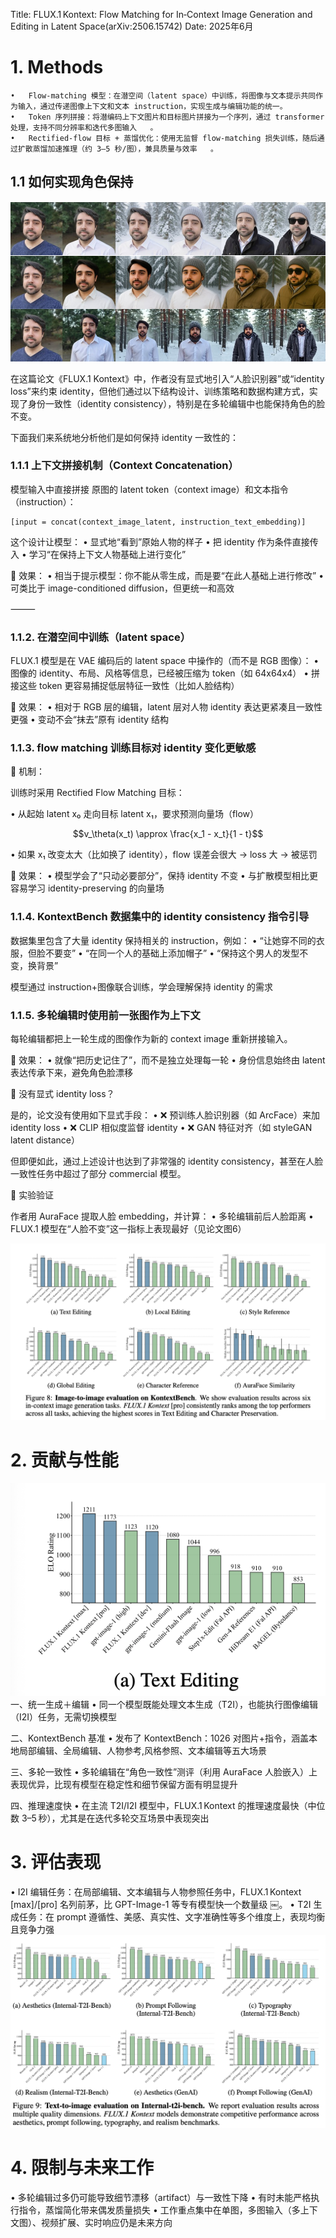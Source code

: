 Title: FLUX.1 Kontext: Flow Matching for In‑Context Image Generation and Editing in Latent Space(arXiv:2506.15742)
Date: 2025年6月


# 1. Methods
	•	Flow‑matching 模型：在潜空间（latent space）中训练，将图像与文本提示共同作为输入，通过传递图像上下文和文本 instruction，实现生成与编辑功能的统一。
	•	Token 序列拼接：将潜编码上下文图片和目标图片拼接为一个序列，通过 transformer 处理，支持不同分辨率和迭代多图输入  ￼。
	•	Rectified‑flow 目标 + 蒸馏优化：使用无监督 flow‑matching 损失训练，随后通过扩散蒸馏加速推理（约 3–5 秒/图），兼具质量与效率  ￼。

## 1.1 如何实现角色保持

![ ](../../../images/flux.1_kontext_id.png)

在这篇论文《FLUX.1 Kontext》中，作者没有显式地引入“人脸识别器”或“identity loss”来约束 identity，但他们通过以下结构设计、训练策略和数据构建方式，实现了身份一致性（identity consistency），特别是在多轮编辑中也能保持角色的脸不变。

下面我们来系统地分析他们是如何保持 identity 一致性的：


### 1.1.1 上下文拼接机制（Context Concatenation）


模型输入中直接拼接 原图的 latent token（context image）和文本指令（instruction）：

```
[input = concat(context_image_latent, instruction_text_embedding)]
```
这个设计让模型：
	•	显式地“看到”原始人物的样子
	•	把 identity 作为条件直接传入
	•	学习“在保持上下文人物基础上进行变化”

🧠 效果：
	•	相当于提示模型：你不能从零生成，而是要“在此人基础上进行修改”
	•	可类比于 image-conditioned diffusion，但更统一和高效

⸻

### 1.1.2. 在潜空间中训练（latent space）


FLUX.1 模型是在 VAE 编码后的 latent space 中操作的（而不是 RGB 图像）：
	• 图像的 identity、布局、风格等信息，已经被压缩为 token（如 64x64x4）
	• 拼接这些 token 更容易捕捉低层特征一致性（比如人脸结构）

🧠 效果：
	• 相对于 RGB 层的编辑，latent 层对人物 identity 表达更紧凑且一致性更强
	• 变动不会“抹去”原有 identity 结构

### 1.1.3. flow matching 训练目标对 identity 变化更敏感

📌 机制：

训练时采用 Rectified Flow Matching 目标：

• 从起始 latent x₀ 走向目标 latent x₁，要求预测向量场（flow）

$$v_\theta(x_t) \approx \frac{x_1 - x_t}{1 - t}$$

• 如果 x₁ 改变太大（比如换了 identity），flow 误差会很大 → loss 大 → 被惩罚

🧠 效果：
	•	模型学会了“只动必要部分”，保持 identity 不变
	•	与扩散模型相比更容易学习 identity-preserving 的向量场



### 1.1.4. KontextBench 数据集中的 identity consistency 指令引导

数据集里包含了大量 identity 保持相关的 instruction，例如：
	•	“让她穿不同的衣服，但脸不要变”
	•	“在同一个人的基础上添加帽子”
	•	“保持这个男人的发型不变，换背景”

模型通过 instruction+图像联合训练，学会理解保持 identity 的需求


### 1.1.5. 多轮编辑时使用前一张图作为上下文

每轮编辑都把上一轮生成的图像作为新的 context image 重新拼接输入。

🧠 效果：
	•	就像“把历史记住了”，而不是独立处理每一轮
	•	身份信息始终由 latent 表达传承下来，避免角色脸漂移


🚫 没有显式 identity loss？

是的，论文没有使用如下显式手段：
	•	❌ 预训练人脸识别器（如 ArcFace）来加 identity loss
	•	❌ CLIP 相似度监督 identity
	•	❌ GAN 特征对齐（如 styleGAN latent distance）

但即便如此，通过上述设计也达到了非常强的 identity consistency，甚至在人脸一致性任务中超过了部分 commercial 模型。


🧪 实验验证

作者用 AuraFace 提取人脸 embedding，并计算：
• 多轮编辑前后人脸距离
• FLUX.1 模型在“人脸不变”这一指标上表现最好（见论文图6）

![](../../../images/flux.1_kontext_fig8.png)


# 2. 贡献与性能
![text editing](../../../images/image-170.png)
一、统一生成＋编辑
	•	同一个模型既能处理文本生成（T2I），也能执行图像编辑（I2I）任务，无需切换模型

二、KontextBench 基准
	•	发布了 KontextBench：1026 对图片+指令，涵盖本地局部编辑、全局编辑、人物参考,风格参照、文本编辑等五大场景

三、多轮一致性
	•	多轮编辑在“角色一致性”测评（利用 AuraFace 人脸嵌入）上表现优异，比现有模型在稳定性和细节保留方面有明显提升

四、推理速度快
	•	在主流 T2I/I2I 模型中，FLUX.1 Kontext 的推理速度最快（中位数 3–5 秒），尤其是在迭代多轮交互场景中表现突出


# 3. 评估表现
• I2I 编辑任务：在局部编辑、文本编辑与人物参照任务中，FLUX.1 Kontext [max]/[pro] 名列前茅，比 GPT-Image-1 等专有模型快一个数量级  ￼。
• T2I 生成任务：在 prompt 遵循性、美感、真实性、文字准确性等多个维度上，表现均衡且竞争力强
![alt text](../../../images/image-171.png)

# 4. 限制与未来工作
• 多轮编辑过多仍可能导致细节漂移（artifact）与一致性下降
• 有时未能严格执行指令，蒸馏简化带来偶发质量损失
• 工作重点集中在单图，多图输入（多上下文图）、视频扩展、实时响应仍是未来方向
